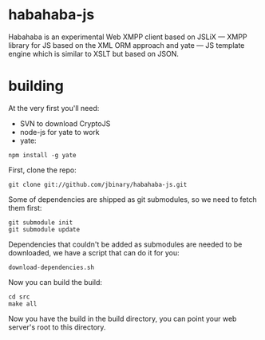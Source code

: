habahaba-js
===========

Habahaba is an experimental Web XMPP client based on JSLiX — XMPP library for JS based on the XML ORM approach and yate — JS template engine which is similar to XSLT but based on JSON.

building
========

At the very first you'll need:

* SVN to download CryptoJS
* node-js for yate to work
* yate:

```
npm install -g yate
```

First, clone the repo:

```
git clone git://github.com/jbinary/habahaba-js.git
```

Some of dependencies are shipped as git submodules, so we need to fetch them first:

```
git submodule init
git submodule update
```

Dependencies that couldn't be added as submodules are needed to be downloaded, we have a script that can do it for you:

```
download-dependencies.sh
```

Now you can build the build:

```
cd src
make all
```

Now you have the build in the build directory, you can point your web server's root to this directory.
